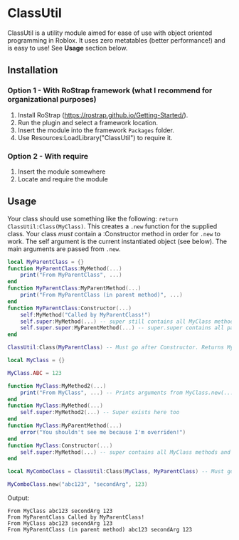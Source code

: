 # ClassUtil
ClassUtil is a utility module aimed for ease of use with object oriented programming in Roblox. It uses zero metatables (better performance!) and is easy to use!
See **Usage** section below.

## Installation
### Option 1 - With RoStrap framework (what I recommend for organizational purposes)
1. Install RoStrap (https://rostrap.github.io/Getting-Started/).
2. Run the plugin and select a framework location.
3. Insert the module into the framework `Packages` folder.
4. Use Resources:LoadLibrary("ClassUtil") to require it.
### Option 2 - With require
1. Insert the module somewhere
2. Locate and require the module

## Usage
Your class should use something like the following: `return ClassUtil:Class(MyClass)`. This creates a `.new` function for the supplied class. Your class *must* contain a :Constructor method in order for `.new` to work. The self argument is the current instantiated object (see below). The main arguments are passed from `.new`.
```lua
local MyParentClass = {}
function MyParentClass:MyMethod(...)
	print("From MyParentClass", ...)
end
function MyParentClass:MyParentMethod(...)
	print("From MyParentClass (in parent method)", ...)
end
function MyParentClass:Constructor(...)
	self:MyMethod("Called by MyParentClass!")
	self.super:MyMethod(...) -- super still contains all MyClass methods and properties but not any inherited ones.
	self.super.super:MyParentMethod(...) -- super.super contains all parent (MyParentClass) class methods and properties but not any inherited ones.
end

ClassUtil:Class(MyParentClass) -- Must go after Constructor. Returns MyClass again.

local MyClass = {}

MyClass.ABC = 123

function MyClass:MyMethod2(...)
	print("From MyClass", ...) -- Prints arguments from MyClass.new(...)
end
function MyClass:MyMethod(...)
	self.super:MyMethod2(...) -- Super exists here too
end
function MyClass:MyParentMethod(...)
	error("You shouldn't see me because I'm overriden!")
end
function MyClass:Constructor(...)
	self.super:MyMethod(...) -- super contains all MyClass methods and properties but not any inherited ones.
end

local MyComboClass = ClassUtil:Class(MyClass, MyParentClass) -- Must go after Constructor. Returns copy of MyClass with its parent set to MyParentClass.

MyComboClass.new("abc123", "secondArg", 123)
```

Output:
```
From MyClass abc123 secondArg 123
From MyParentClass Called by MyParentClass!
From MyClass abc123 secondArg 123
From MyParentClass (in parent method) abc123 secondArg 123
```
